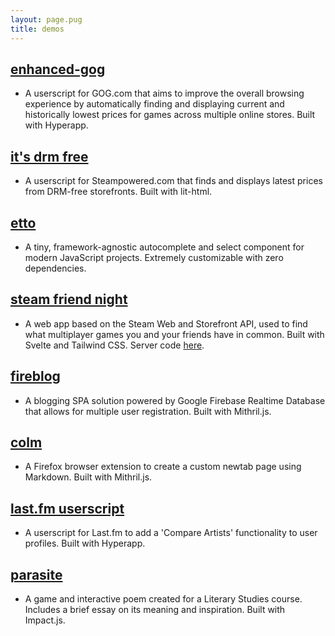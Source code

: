 ```yaml
---
layout: page.pug
title: demos
---
```


## [enhanced-gog](https://github.com/kevinfiol/enhanced-gog)
* A userscript for GOG.com that aims to improve the overall browsing experience by automatically finding and displaying current and historically lowest prices for games across multiple online stores. Built with Hyperapp.

## [it's drm free](https://github.com/kevinfiol/its-drm-free)
* A userscript for Steampowered.com that finds and displays latest prices from DRM-free storefronts. Built with lit-html.

## [etto](https://github.com/kevinfiol/etto)
* A tiny, framework-agnostic autocomplete and select component for modern JavaScript projects. Extremely customizable with zero dependencies.

## [steam friend night](https://github.com/kevinfiol/sfn-client)
* A web app based on the Steam Web and Storefront API, used to find what multiplayer games you and your friends have in common. Built with Svelte and Tailwind CSS. Server code [here](https://github.com/kevinfiol/sfn-server).

## [fireblog](https://fireblog.now.sh/)
* A blogging SPA solution powered by Google Firebase Realtime Database that allows for multiple user registration. Built with Mithril.js.

## [colm](https://addons.mozilla.org/en-US/firefox/addon/colm/)
* A Firefox browser extension to create a custom newtab page using Markdown. Built with Mithril.js.

## [last.fm userscript](https://gitlab.com/kevinfiol/lastfm-artists-userscript)
* A userscript for Last.fm to add a 'Compare Artists' functionality to user profiles. Built with Hyperapp.

## [parasite](https://keb.itch.io/parasite)
* A game and interactive poem created for a Literary Studies course. Includes a brief essay on its meaning and inspiration. Built with Impact.js.
